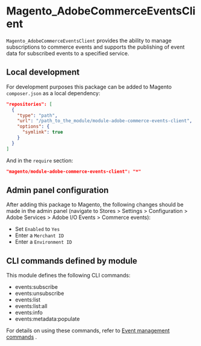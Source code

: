 # Magento_AdobeCommerceEventsClient

`Magento_AdobeCommerceEventsClient` provides the ability to manage subscriptions to commerce events and supports the publishing of event data for subscribed events to a specified service.

## Local development

For development purposes this package can be added to Magento `composer.json` as a local dependency:

```json
"repositories": [
  {
    "type": "path", 
    "url": "/path_to_the_module/module-adobe-commerce-events-client", 
    "options": {
      "symlink": true
    }
  }
]
```

And in the `require` section:

```json
"magento/module-adobe-commerce-events-client": "*"
```

## Admin panel configuration

After adding this package to Magento, the following changes should be made in the admin panel (navigate to Stores > Settings > Configuration > Adobe Services > Adobe I/O Events > Commerce events):

- Set `Enabled` to `Yes`
- Enter a `Merchant ID`
- Enter a `Environment ID`

## CLI commands defined by module

This module defines the following CLI commands:

- events:subscribe
- events:unsubscribe
- events:list
- events:list:all
- events:info
- events:metadata:populate

For details on using these commands, refer to [Event management commands](https://developer.adobe.com/commerce/events/get-started/commands/) .
